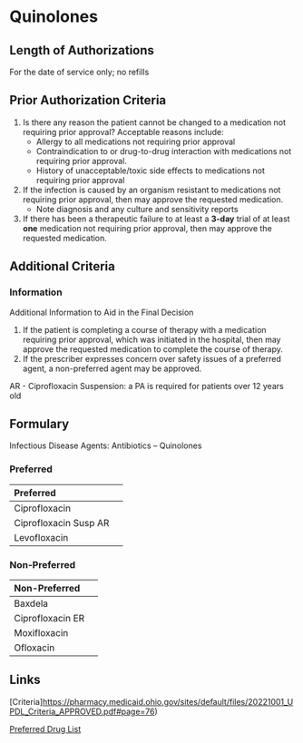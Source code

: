 # Quinolones

## Length of Authorizations

For the date of service only; no refills

## Prior Authorization Criteria

1.  Is there any reason the patient cannot be changed to a medication not requiring prior approval? Acceptable reasons include:
    -   Allergy to all medications not requiring prior approval
    -   Contraindication to or drug-to-drug interaction with medications not requiring prior approval.
    -   History of unacceptable/toxic side effects to medications not requiring prior approval
2.  If the infection is caused by an organism resistant to medications not requiring prior approval, then may approve the requested medication.
    -   Note diagnosis and any culture and sensitivity reports
3.  If there has been a therapeutic failure to at least a **3-day** trial of at least **one** medication not requiring prior approval, then may approve the requested medication.

## Additional Criteria

### Information

Additional Information to Aid in the Final Decision

1.  If the patient is completing a course of therapy with a medication requiring prior approval, which was initiated in the hospital, then may approve the requested medication to complete the course of therapy.
2.  If the prescriber expresses concern over safety issues of a preferred agent, a non-preferred agent may be approved.

AR - Ciprofloxacin Suspension: a PA is required for patients over 12 years old

## Formulary

Infectious Disease Agents: Antibiotics – Quinolones

### Preferred

| Preferred             |      |
| :-------------------- | ---: |
| Ciprofloxacin         |      |
| Ciprofloxacin Susp AR |      |
| Levofloxacin          |      |

### Non-Preferred

| Non-Preferred    |      |
| :--------------- | ---: |
| Baxdela          |      |
| Ciprofloxacin ER |      |
| Moxifloxacin     |      |
| Ofloxacin        |      |

## Links

[Criteria]https://pharmacy.medicaid.ohio.gov/sites/default/files/20221001_UPDL_Criteria_APPROVED.pdf#page=76)

[Preferred Drug List](https://pharmacy.medicaid.ohio.gov/sites/default/files/20221001_UPDL_APPROVED_.pdf#page=26)
